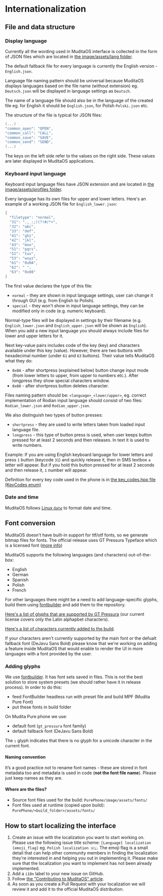 # Internationalization

## File and data structure

### Display language
Currently all the wording used in MuditaOS interface is collected in the form of JSON files which are located in [the image/assets/lang folder](../image/assets/lang/).

The default fallback file for every language is currently the English version - `English.json`.

Language file naming pattern should be universal because MuditaOS displays languages based on the file name (without extension) eg. `Deutsch.json` will be displayed in language settings as `Deutsch`.

The name of a language file should also be in the language of the created file eg. for English it should be `English.json`, for Polish `Polski.json` etc.

The structure of the file is typical for JSON files:
```c++
(...)
"common_open": "OPEN",
"common_call": "CALL",
"common_save": "SAVE",
"common_send": "SEND",
(...)
```
The keys on the left side refer to the values on the right side. These values are later displayed in MuditaOS applications.

### Keyboard input language

Keyboard input language files have JSON extension and are located in [the image/assets/profiles folder](../image/assets/profiles/).

Every language has its own files for upper and lower letters. Here's an example of a working JSON file for `English_lower.json`:
```c++
{
  "filetype": "normal",
  "31": ".,_:;)(?!#/*+",
  "32": "abc",
  "33": "def",
  "41": "ghi",
  "42": "jkl",
  "43": "mno",
  "51": "pqrs",
  "52": "tuv",
  "53": "wxyz",
  "61": "0x0A",
  "62": " ",
  "63": "0x08"
}
```
The first value declares the type of this file:
- `normal` - they are shown in input language settings, user can change it through GUI (e.g. from English to Polish).
- `special` - they won't show in input language settings, they can be modified only in code (e.g. numeric keyboard).

Normal-type files will be displayed in settings by their filename (e.g. `English_lower.json` and `English_upper.json` will be shown as `English`). When you add a new input language you should always include files for lower and upper letters for it.

Next key-value pairs includes code of the key (key) and characters available under this key (value). However, there are two buttons with hexadecimal number (under `61` and `63` buttons). Their value tells MuditaOS what they do:
- `0x0A` - after shortpress (explained below) button change input mode (from lower letters to upper, from upper to numbers etc.). After longpress they show special characters window.
- `0x08` - after shortpress button deletes character.

Files naming pattern should be: `<language>_<lower/upper>`, eg. correct implementation of Rodian input language should consist of two files: `Rodian_lower.json` and `Rodian_upper.json`.

We also distinguish two types of button presses:
- `shortpress` - they are used to write letters taken from loaded input language file.
- `longpress` - this type of button press is used, when user keeps button pressed for at least 2 seconds and then releases. In text it is used to write numbers.

Example: If you are using English keyboard language for lower letters and press `1` button (keycode `31`) and quickly release it, then in SMS textbox `a` letter will appear. But if you hold this button pressed for at least 2 seconds and then release it, `1` number will appear.

Definition for every key code used in the phone is in [the key_codes.hpp file (KeyCodes enum)](../module-bsp/bsp/keyboard/key_codes.hpp)

### Date and time

MuditaOS follows [Linux `date`](https://man7.org/linux/man-pages/man1/date.1.html) to format date and time.

## Font conversion

MuditaOS doesn't have built-in support for ttf/otf fonts, so we generate bitmap files for fonts. The official release uses GT Pressura Typeface which is a licensed font ([more info](../LICENSE.md))

MuditaOS supports the following languages (and characters) out-of-the-box:

- English
- German 
- Spanish 
- Polish
- French

For other languages there might be a need to add language-specific glyphs, build them using [fontbuilder](https://github.com/mudita/fontbuilder) and add them to the repository.

[Here's a list of glyphs that are supported by GT Pressura](https://www.grillitype.com/api/storage/app/uploads/public/5b6/c52/16b/5b6c5216b40a8675629257.pdf) (our current license covers only the Latin alphapbet characters).

[Here's a list of characters currently added to the build](https://github.com/mudita/fontbuilder/blob/master/charset.txt).

If your characters aren't currently supported by the main font or the defualt fallback font (DeJavu Sans Bold) please know that we're working on adding a feature inside MuditaOS that would enable to render the UI in more languages with a font provided by the user.

### Adding glyphs

We use [fontbuilder](https://github.com/mudita/fontbuilder). It has font sets saved in files. This is not the best solution to store system presets (we should rather have it in release process). In order to do this:

- feed FontBuilder headless run with preset file and build MPF (Mudita Pure Font)
- put these fonts in build folder

On Mudita Pure phone we use:

- default font (`gt_pressura` font family)
- default fallback font (DeJavu Sans Bold)

The `▯` glyph indicates that there is no glyph for a unicode character in the current font.

#### Naming convention

It’s a good practice not to rename font names - these are stored in font metadata too and metadata is used in code (**not the font file name**). Please just keep names as they are.

#### Where are the files?

- Source font files used for the build: `PurePhone/image/assets/fonts/`
- Font files used at runtime (copied upon build): `PurePhone/<build_folder>/assets/fonts/`

## How to start localizing the interface

1. Create an issue with the localization you want to start working on. Please use the following issue title scheme: `[Language] localization [emoji_flag]` eg. `Polish localization 🇵🇱`. The emoji flag is a small detail that can help other community members in finding the localization they're interested in and helping you out in implementing it. Please make sure that the localization you want to implement has not been already implemented.
2. Add a `i18n` label to your new issue on GitHub.
3. Follow [the "Contributing to MuditaOS" article](../CONTRIBUTING.md).
4. As soon as you create a Pull Request with your localization we will review it and add it to the official MuditaOS distribution.
